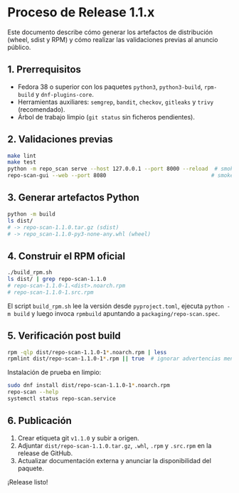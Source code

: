 # Proceso de Release 1.1.x

Este documento describe cómo generar los artefactos de distribución (wheel, sdist y RPM)
y cómo realizar las validaciones previas al anuncio público.

## 1. Prerrequisitos

- Fedora 38 o superior con los paquetes `python3`, `python3-build`, `rpm-build` y `dnf-plugins-core`.
- Herramientas auxiliares: `semgrep`, `bandit`, `checkov`, `gitleaks` y `trivy` (recomendado).
- Árbol de trabajo limpio (`git status` sin ficheros pendientes).

## 2. Validaciones previas

```bash
make lint
make test
python -m repo_scan serve --host 127.0.0.1 --port 8000 --reload  # smoke test API
repo-scan-gui --web --port 8080                                 # smoke test UI
```

## 3. Generar artefactos Python

```bash
python -m build
ls dist/
# -> repo-scan-1.1.0.tar.gz (sdist)
# -> repo_scan-1.1.0-py3-none-any.whl (wheel)
```

## 4. Construir el RPM oficial

```bash
./build_rpm.sh
ls dist/ | grep repo-scan-1.1.0
# repo-scan-1.1.0-1.<dist>.noarch.rpm
# repo-scan-1.1.0-1.src.rpm
```

El script `build_rpm.sh` lee la versión desde `pyproject.toml`, ejecuta `python -m build`
y luego invoca `rpmbuild` apuntando a `packaging/repo-scan.spec`.

## 5. Verificación post build

```bash
rpm -qlp dist/repo-scan-1.1.0-1*.noarch.rpm | less
rpmlint dist/repo-scan-1.1.0-1*.rpm || true  # ignorar advertencias menores
```

Instalación de prueba en limpio:

```bash
sudo dnf install dist/repo-scan-1.1.0-1*.noarch.rpm
repo-scan --help
systemctl status repo-scan.service
```

## 6. Publicación

1. Crear etiqueta git `v1.1.0` y subir a origen.
2. Adjuntar `dist/repo-scan-1.1.0.tar.gz`, `.whl`, `.rpm` y `.src.rpm` en la release de GitHub.
3. Actualizar documentación externa y anunciar la disponibilidad del paquete.

¡Release listo!
